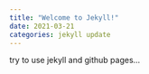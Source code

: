 ```yaml
---
title: "Welcome to Jekyll!"
date: 2021-03-21
categories: jekyll update
---
```


try to use jekyll and github pages...

